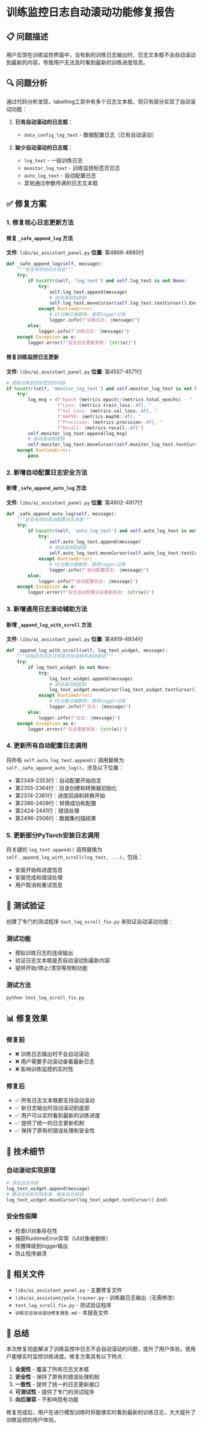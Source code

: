 # 训练监控日志自动滚动功能修复报告

## 📋 问题描述

用户反馈在训练监控界面中，当有新的训练日志输出时，日志文本框不会自动滚动到最新的内容，导致用户无法及时看到最新的训练进度信息。

## 🔍 问题分析

通过代码分析发现，labelImg工具中有多个日志文本框，但只有部分实现了自动滚动功能：

1. **已有自动滚动的日志框**：
   - `data_config_log_text` - 数据配置日志（已有自动滚动）

2. **缺少自动滚动的日志框**：
   - `log_text` - 一般训练日志
   - `monitor_log_text` - 训练监控标签页日志
   - `auto_log_text` - 自动配置日志
   - 其他通过参数传递的日志文本框

## ✅ 修复方案

### 1. 修复核心日志更新方法

#### 修复 `_safe_append_log` 方法
**文件**: `libs/ai_assistant_panel.py`
**位置**: 第4866-4880行

```python
def _safe_append_log(self, message):
    """安全地添加日志消息"""
    try:
        if hasattr(self, 'log_text') and self.log_text is not None:
            try:
                self.log_text.append(message)
                # 自动滚动到底部
                self.log_text.moveCursor(self.log_text.textCursor().End)
            except RuntimeError:
                # UI对象已被删除，使用logger记录
                logger.info(f"训练日志: {message}")
        else:
            logger.info(f"训练日志: {message}")
    except Exception as e:
        logger.error(f"安全日志更新失败: {str(e)}")
```

#### 修复训练监控日志更新
**文件**: `libs/ai_assistant_panel.py`
**位置**: 第4557-4571行

```python
# 更新训练监控标签页的内容
if hasattr(self, 'monitor_log_text') and self.monitor_log_text is not None:
    try:
        log_msg = (f"Epoch {metrics.epoch}/{metrics.total_epochs} - "
                   f"Loss: {metrics.train_loss:.4f}, "
                   f"Val Loss: {metrics.val_loss:.4f}, "
                   f"mAP50: {metrics.map50:.4f}, "
                   f"Precision: {metrics.precision:.4f}, "
                   f"Recall: {metrics.recall:.4f}")
        self.monitor_log_text.append(log_msg)
        # 自动滚动到底部
        self.monitor_log_text.moveCursor(self.monitor_log_text.textCursor().End)
    except RuntimeError:
        pass
```

### 2. 新增自动配置日志安全方法

#### 新增 `_safe_append_auto_log` 方法
**文件**: `libs/ai_assistant_panel.py`
**位置**: 第4902-4917行

```python
def _safe_append_auto_log(self, message):
    """安全地添加自动配置日志消息"""
    try:
        if hasattr(self, 'auto_log_text') and self.auto_log_text is not None:
            try:
                self.auto_log_text.append(message)
                # 自动滚动到底部
                self.auto_log_text.moveCursor(self.auto_log_text.textCursor().End)
            except RuntimeError:
                # UI对象已被删除，使用logger记录
                logger.info(f"自动配置日志: {message}")
        else:
            logger.info(f"自动配置日志: {message}")
    except Exception as e:
        logger.error(f"安全自动配置日志更新失败: {str(e)}")
```

### 3. 新增通用日志滚动辅助方法

#### 新增 `_append_log_with_scroll` 方法
**文件**: `libs/ai_assistant_panel.py`
**位置**: 第4919-4934行

```python
def _append_log_with_scroll(self, log_text_widget, message):
    """向指定的日志文本框添加消息并自动滚动"""
    try:
        if log_text_widget is not None:
            try:
                log_text_widget.append(message)
                # 自动滚动到底部
                log_text_widget.moveCursor(log_text_widget.textCursor().End)
            except RuntimeError:
                # UI对象已被删除，使用logger记录
                logger.info(f"日志: {message}")
        else:
            logger.info(f"日志: {message}")
    except Exception as e:
        logger.error(f"日志更新失败: {str(e)}")
```

### 4. 更新所有自动配置日志调用

将所有 `self.auto_log_text.append()` 调用替换为 `self._safe_append_auto_log()`，涉及以下位置：
- 第2349-2353行：自动配置开始信息
- 第2355-2364行：目录创建和转换器初始化
- 第2374-2381行：进度回调和转换开始
- 第2386-2409行：转换成功和配置
- 第2424-2441行：错误处理
- 第2496-2506行：数据集扫描结果

### 5. 更新部分PyTorch安装日志调用

将关键的 `log_text.append()` 调用替换为 `self._append_log_with_scroll(log_text, ...)`，包括：
- 安装开始和进度信息
- 安装完成和错误处理
- 用户取消和重试信息

## 🧪 测试验证

创建了专门的测试程序 `test_log_scroll_fix.py` 来验证自动滚动功能：

### 测试功能
- 模拟训练日志的连续输出
- 验证日志文本框是否自动滚动到最新内容
- 提供开始/停止/清空等控制功能

### 测试方法
```bash
python test_log_scroll_fix.py
```

## 📊 修复效果

### 修复前
- ❌ 训练日志输出时不会自动滚动
- ❌ 用户需要手动滚动查看最新日志
- ❌ 影响训练监控的实时性

### 修复后
- ✅ 所有日志文本框都支持自动滚动
- ✅ 新日志输出时自动滚动到底部
- ✅ 用户可以实时看到最新的训练进度
- ✅ 提供了统一的日志更新机制
- ✅ 保持了原有的错误处理和安全性

## 🔧 技术细节

### 自动滚动实现原理
```python
# 添加日志内容
log_text_widget.append(message)
# 移动光标到文档末尾，触发自动滚动
log_text_widget.moveCursor(log_text_widget.textCursor().End)
```

### 安全性保障
- 检查UI对象存在性
- 捕获RuntimeError异常（UI对象被删除）
- 优雅降级到logger输出
- 防止程序崩溃

## 📝 相关文件

- `libs/ai_assistant_panel.py` - 主要修复文件
- `libs/ai_assistant/yolo_trainer.py` - 训练器日志输出（无需修改）
- `test_log_scroll_fix.py` - 测试验证程序
- `训练日志自动滚动修复报告.md` - 本报告文件

## 🎯 总结

本次修复彻底解决了训练监控中日志不会自动滚动的问题，提升了用户体验，使用户能够实时监控训练进度。修复方案具有以下特点：

1. **全面性** - 覆盖了所有日志文本框
2. **安全性** - 保持了原有的错误处理机制
3. **一致性** - 提供了统一的日志更新接口
4. **可测试性** - 提供了专门的测试程序
5. **向后兼容** - 不影响现有功能

修复完成后，用户在进行模型训练时将能够实时看到最新的训练日志，大大提升了训练监控的用户体验。
